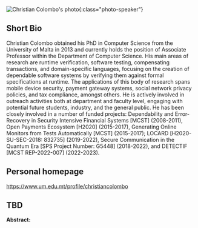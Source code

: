 
![Christian Colombo's photo](../../assets/img/people/ChristianColombo.png){:class="photo-speaker"}

## Short Bio

Christian Colombo obtained his PhD in Computer Science from the University of  Malta in 2013 and 
currently holds the position of Associate Professor within the Department of Computer Science. 
His main areas of research are runtime verification, software testing, compensating transactions, 
and domain-specific languages, focusing on the creation of dependable software systems by verifying 
them against formal specifications at runtime. The applications of this body of research spans mobile 
device security, payment gateway systems, social network privacy policies, and tax compliance, amongst others. 
He is actively involved in outreach activities both at department and faculty level, engaging with 
potential future students, industry, and the general public. He has been closely involved in a number of 
funded projects: Dependability and Error-Recovery in Security Intensive Financial Systems [MCST] (2008-2011), 
Open Payments Ecosystem [H2020] (2015-2017), 
Generating Online Monitors from Tests Automatically [MCST] (2015-2017); 
LOCARD [H2020-SU-SEC-2018: 832735] (2019-2022), 
Secure Communication in the Quantum Era [SPS Project Number: G5448] (2018-2022), 
and DETECTIF [MCST REP-2022-007] (2022-2023).

## Personal homepage

https://www.um.edu.mt/profile/christiancolombo

## TBD

__Abstract:__
